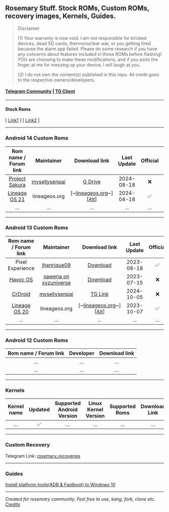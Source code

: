 ## Rosemary Stuff. Stock ROMs, Custom ROMs, recovery images, Kernels, Guides.

> Disclaimer
> 
> (1) Your warranty is now void.
  I am not responsible for bricked devices, dead SD cards, thermonuclear war, or you getting fired because the alarm app failed. Please do some research if you have any concerns about features included in those ROMs before flashing! YOU are choosing to make these modifications, and if you point the finger at me for messing up your device, I will laugh at you.
> 
> (2) I do not own the content(s) published in this repo. All credit goes to the respective owners/developers.

#### [Telegram Community](https://web.telegram.org/k/#@Rosemary_Community) | [TG Client](https://github.com/forkgram/TelegramAndroid/)

***

#### Stock Roms 

[ [Link1](https://mirom.ezbox.idv.tw/en/phone/rosemary/) ]  [ [Link2](https://mifirm.net/model/rosemary.ttt#) ]

***

### Android 14 Custom Roms

|                    Rom name / Forum link                     |                          Maintainer                          |                        Download link                         | Last Update | Official | OTA  |
| :----------------------------------------------------------: | :----------------------------------------------------------: | :----------------------------------------------------------: | :---------: | :------: | :--: |
| [Project Sakura](https://t.me/Rosemary_Community/606174) | [mysellysenpai](https://t.me/@mysellysenpai) |     [G Drive](https://drive.google.com/file/d/1TFGoI7toSDbwaAWUROdW3sNT4RW8Lx0Q/view?usp=drivesdk)         | 2024-08-18 |   ❌     |  ❌  |
| [Lineage OS 21](https://wiki.lineageos.org/devices/rosemary/install/variant1/) | lineageos.org | [~[lineageos.org](https://download.lineageos.org/devices/rosemary/builds)~] [[Alt](https://lineage-archive.timschumi.net/#rosemary)] | 2024-04-18 | ✅ | ⚠️ |
| ... | ... | ...  | ... | ... | ... |

***

### Android 13 Custom Roms

|                    Rom name / Forum link                     |                          Maintainer                          |                        Download link                         | Last Update | Official | OTA  |
| :----------------------------------------------------------: | :----------------------------------------------------------: | :----------------------------------------------------------: | :---------: | :------: | :--: |
| Pixel Experience | [jhenrique09](https://t.me/jhenrique09) |     [Download](https://get.pixelexperience.org/rosemary)      | 2023-08-18  |    ✅     |  ⚠️   |
| [Havoc OS](https://t.me/Rosemary_Update/427?comment=122764) | [saweria on xyzuniverse](https://saweria.co/xyzuniverse) |     [Download](https://devuploads.com/4tvcjcgzd69a) | 2023-07-15  |    ❌     |  ❌   |
| [CrDroid](https://t.me/Rosemary_Community/613328) | [mysellysenpai](https://t.me/@mysellysenpai) | [TG Link](https://t.me/Rosemary_Community/613328) | 2024-10-05 | ❌ | ❌ |
| [Lineage OS 20](https://wiki.lineageos.org/devices/rosemary/install/variant1/) | lineageos.org | [~[lineageos.org](https://download.lineageos.org/devices/rosemary/builds)~] [[Alt](https://lineage-archive.timschumi.net/#rosemary)] | 2023-10-07 | ✅ | ⚠️ |
| ... | ... | ...  | ... | ... | ... |

***

### Android 12 Custom Roms 

|                    Rom name / Forum link                     |                          Developer                           |                        Download link                         |
| :----------------------------------------------------------: | :----------------------------------------------------------: | :----------------------------------------------------------: |
|    ...    |               ...                     | ... |
| ... | ... | ...  | ... | ... | ... |

***

### Kernels

|                         Kernel name                          | Updated | Supported Android Version | Linux Kernel Version |   Supported Roms   |                        Download Link                         |
| :----------------------------------------------------------: | :-----: | :-----------------------: | :------------------: | :----------------: | :----------------------------------------------------------: |
|        ...          |    ✅    |         ...         |       ...       | ... |         ...            |

***

### Custom Recovery

Telegram Link: [rosemary_recoveries](https://web.telegram.org/k/#@rosemary_recoveries)

***

### Guides

[Install platform-tools(ADB & Fastboot) to Windows 10](https://caticer.github.io/platformtoolswin10/)

***

*Created for rosemary community. Feel free to use, kang, fork, clone etc. [Credits](https://github.com/TheDoop/daisy-stuff)*
